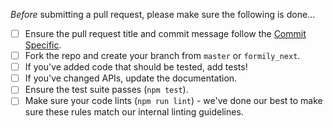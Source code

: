 *Before* submitting a pull request, please make sure the following is done...

- [ ] Ensure the pull request title and commit message follow the [Commit Specific](https://github.com/alibaba/formily/blob/formily_next/.github/GIT_COMMIT_SPECIFIC.md).
- [ ] Fork the repo and create your branch from `master` or `formily_next`.
- [ ] If you've added code that should be tested, add tests!
- [ ] If you've changed APIs, update the documentation.
- [ ] Ensure the test suite passes (`npm test`).
- [ ] Make sure your code lints (`npm run lint`) - we've done our best to make sure these rules match our internal linting guidelines.